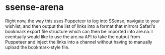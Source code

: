 # ssense-arena
Right now, the way this uses Puppeteer to log into SSense, navigate to your wishlist, and then output the list of links into a format that mirrors Safari's bookmark export file structure which can then be imported into are.na. I eventually would like to use the are.na API to take the output from Puppeteer and inject the links into a channel without having to manually upload the bookmark-style file.
